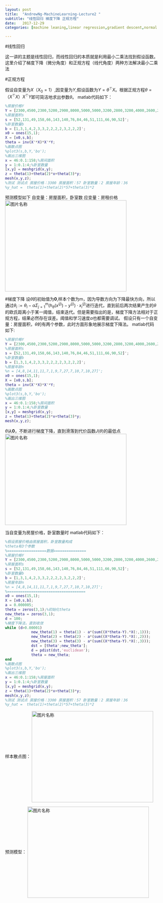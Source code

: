```yaml
---
layout: post
title:  "AndrewNg-MachineLearning-Lecture2 "
subtitle: "线性回归 梯度下降 正规方程"
date:   2017-12-29
categories: [machine leaning,linear regression,gradient descent,normal equation]

---
```

<script type="text/x-mathjax-config"> MathJax.Hub.Config({ tex2jax: {inlineMath: [['$','$'],['\\(','\\)']]} }); </script> <script type="text/javascript" async src="https://cdn.mathjax.org/mathjax/latest/MathJax.js?config=TeX-MML-AM_CHTML"> </script> 
#线性回归

这一讲的主题是线性回归，而线性回归的本质就是利用最小二乘法找到假设函数。这里介绍了梯度下降（微分角度）和正规方程（线代角度）两种方法解决最小二乘法

#正规方程

假设自变量为$X$（$X_0=1$）,因变量为$Y$,假设函数为$Y = \theta^\top X$。根据正规方程$\theta =（X^\top X）X^\top Y$即可简洁地求出参数$\theta$。
matlab代码如下：
```matlab
%房屋价格Y
Y = [2300,4500,2300,5200,2900,8000,5000,5000,3200,2800,3200,4000,2600,2400,3600]';
%房屋面积s
s = [52,131,49,158,66,143,140,76,84,46,51,111,66,90,52]';
%卧室数量b
b = [1,3,1,4,2,3,3,2,2,2,2,3,2,2,2]';
x0 = ones(15,1);
X = [x0,s,b];
theta = inv(X'*X)*X'*Y;
%画散点图
%plot3(s,b,Y,'bo');
%画出三维图
x = 46:0.1:158;%房间面积
y = 1:0.1:4;%卧室数量
[x,y] = meshgrid(x,y);
z = theta(1)+theta(2)*x+theta(3)*y;
mesh(x,y,z);
%测试 测试点 房屋价格：3300 房屋面积：57 卧室数量：2 房屋年龄：36
%y_hat =  theta(1)+theta(2)*57+theta(3)*2
```
预测模型如下 自变量：房屋面积，卧室数 应变量：房租价格   
 <img src="D:/GitHub/GitHub.io/2017-12-29-AndrewNg-MachineLearning-lec2/正规方程效果图.JPG" width = "400" height = "300" alt="图片名称" align=center />

#梯度下降
设$\theta$的初始值为$\mathbf0$,样本个数为m，因为导数方向为下降最快方向，所以
通过$\theta_i := \theta_i -\alpha\Sigma_{j=1}^m(h_\theta(x^{(j)})-y^{(j)})\cdot x_i^{(j)}$进行迭代，直到前后两次结果产生的$\theta$的欧氏距离小于某一阈值，结束迭代。但是需要指出的是，梯度下降方法相对于正规方程，结果必然存在误差。阈值和学习速度$\alpha$也都需要调试。
假设只有一个自变量：房屋面积，$\theta$的有两个参数，此时方面形象地展示梯度下降法。
matlab代码如下:
```matlab
%房屋价格Y
Y = [2300,4500,2300,5200,2900,8000,5000,5000,3200,2800,3200,4000,2600,2400,3600]';
%房屋面积s
s = [52,131,49,158,66,143,140,76,84,46,51,111,66,90,52]';
%卧室数量b
b = [1,3,1,4,2,3,3,2,2,2,2,3,2,2,2]';
%房屋年龄n
%n = [4,8,14,11,11,7,1,9,7,27,7,10,7,10,27]';
x0 = ones(15,1);
X = [x0,s,b];
theta = inv(X'*X)*X'*Y;
%画散点图
%plot3(s,b,Y,'bo');
%画出三维图
x = 46:0.1:158;%房间面积
y = 1:0.1:4;%卧室数量
[x,y] = meshgrid(x,y);
z = theta(1)+theta(2)*x+theta(3)*y;
mesh(x,y,z);
```
$\theta$从$\mathbf0$，不断进行梯度下降，直到滑落到代价函数$J(\theta)$的最低点
 <img src="D:/GitHub/GitHub.io/2017-12-29-AndrewNg-MachineLearning-lec2/单自变量梯度下降.JPG" width = "400" height = "300" alt="图片名称" align=center />

当自变量为房屋价格，卧室数量时
matlab代码如下：
```matlab
%假设房屋价格由房屋面积，卧室数量构成
%theta有3个参数
%==================数据===============
%房屋价格Y
Y = [2300,4500,2300,5200,2900,8000,5000,5000,3200,2800,3200,4000,2600,2400,3600]';
%房屋面积s
s = [52,131,49,158,66,143,140,76,84,46,51,111,66,90,52]';
%卧室数量b
b = [1,3,1,4,2,3,3,2,2,2,2,3,2,2,2]';
%房屋年龄n
%n = [4,8,14,11,11,7,1,9,7,27,7,10,7,10,27]';
%====================================
x0 = ones(15,1);
X = [x0,s,b];
a = 0.000005;
theta = zeros(3,1);%初始化theta
new_theta = zeros(3,1);
d = 100;
%梯度下降法，直到收敛
while (d>0.00001)
            new_theta(1) = theta(1) - a*(sum((X*theta-Y).*X(:,1)));
            new_theta(2) = theta(2) - a*(sum((X*theta-Y).*X(:,2)));
            new_theta(3) = theta(3) - a*(sum((X*theta-Y).*X(:,3)));
            dst = [theta';new_theta'];
            d = pdist(dst,'euclidean');
            theta = new_theta;
end
%画散点图
%plot3(s,b,Y,'bo');
%画出三维图
x = 46:0.1:158;%房屋面积
y = 1:0.1:4;%卧室数量
[x,y] = meshgrid(x,y);
z = theta(1)+theta(2)*x+theta(3)*y;
mesh(x,y,z);
%测试 测试点 房屋价格：3300 房屋面积：57 卧室数量：2 房屋年龄：36
%y_hat =  theta(1)+theta(2)*57+theta(3)*2
```
样本散点图：
 <img src="D:/GitHub/GitHub.io/2017-12-29-AndrewNg-MachineLearning-lec2/多变量梯度下降_散点图.JPG" width = "400" height = "300" alt="图片名称" align=center />

预测模型：
 <img src="D:/GitHub/GitHub.io/2017-12-29-AndrewNg-MachineLearning-lec2/多自变量梯度下降.JPG" width = "400" height = "300" alt="图片名称" align=center />
